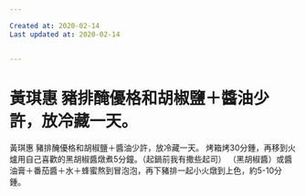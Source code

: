 ```yaml
---

Created at: 2020-02-14
Last updated at: 2020-02-14


---
```


# 黃琪惠 豬排醃優格和胡椒鹽＋醬油少許，放冷藏一天。


黃琪惠 豬排醃優格和胡椒鹽＋醬油少許，放冷藏一天。
烤箱烤30分鍾，再移到火爐用自己喜歡的黑胡椒醬燉煮5分鐘。（起鍋前我有撒些起司）
（黑胡椒醬）或醬油膏＋番茄醬＋水＋蜂蜜熬到冒泡泡，再下豬排一起小火燉到上色，約5-10分鍾。

